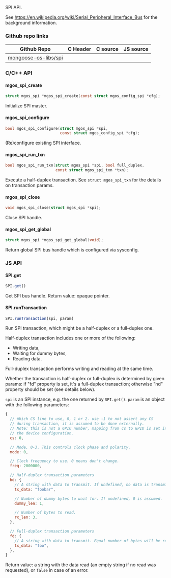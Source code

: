 
SPI API.

See https://en.wikipedia.org/wiki/Serial_Peripheral_Interface_Bus
for the background information.
 
### Github repo links
| Github Repo | C Header | C source  | JS source |
| ----------- | -------- | --------  | ----------------- |
| [mongoose-os-libs/spi](https://github.com/mongoose-os-libs/spi) | &nbsp; | &nbsp;  | &nbsp;         |


### C/С++ API
#### mgos_spi_create

```c
struct mgos_spi *mgos_spi_create(const struct mgos_config_spi *cfg);
```
 Initialize SPI master. 
#### mgos_spi_configure

```c
bool mgos_spi_configure(struct mgos_spi *spi,
                        const struct mgos_config_spi *cfg);
```
 (Re)configure existing SPI interface. 
#### mgos_spi_run_txn

```c
bool mgos_spi_run_txn(struct mgos_spi *spi, bool full_duplex,
                      const struct mgos_spi_txn *txn);
```

Execute a half-duplex transaction. See `struct mgos_spi_txn` for the details
on transaction params.
 
#### mgos_spi_close

```c
void mgos_spi_close(struct mgos_spi *spi);
```
 Close SPI handle. 
#### mgos_spi_get_global

```c
struct mgos_spi *mgos_spi_get_global(void);
```
 Return global SPI bus handle which is configured via sysconfig. 

### JS API
#### SPI.get

```javascript
SPI.get()
```
Get SPI bus handle. Return value: opaque pointer.
#### SPI.runTransaction

```javascript
SPI.runTransaction(spi, param)
```
Run SPI transaction, which might be a half-duplex or a full-duplex one.

Half-duplex transaction includes one or more of the following:
- Writing data,
- Waiting for dummy bytes,
- Reading data.

Full-duplex transaction performs writing and reading at the same time.

Whether the transaction is half-duplex or full-duplex is determined by
given params: if "fd" property is set, it's a full-duplex transaction;
otherwise "hd" property should be set (see details below).

`spi` is an SPI instance, e.g. the one returned by `SPI.get()`.
`param` is an object with the following parameters:

```javascript
{
  // Which CS line to use, 0, 1 or 2. use -1 to not assert any CS
  // during transaction, it is assumed to be done externally.
  // Note: this is not a GPIO number, mapping from cs to GPIO is set in
  // the device configuration.
  cs: 0,

  // Mode, 0-3. This controls clock phase and polarity.
  mode: 0,

  // Clock frequency to use. 0 means don't change.
  freq: 2000000,

  // Half-duplex transaction parameters
  hd: {
    // A string with data to transmit. If undefined, no data is transmitted.
    tx_data: "foobar",

    // Number of dummy bytes to wait for. If undefined, 0 is assumed.
    dummy_len: 1,

    // Number of bytes to read.
    rx_len: 3,
  },

  // Full-duplex transaction parameters
  fd: {
    // A string with data to transmit. Equal number of bytes will be read.
    tx_data: "foo",
  },
}
```

Return value: a string with the data read (an empty string if no read was
requested), or `false` in case of an error.
